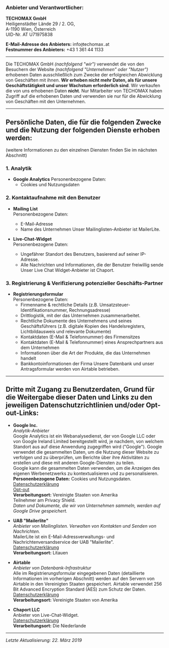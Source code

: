 
### Anbieter und Verantwortlicher:

**TECHOMAX GmbH**  
Heiligenstädter Lände 29 / 2. OG,  
A-1190 Wien, Österreich  
UID-Nr. AT U71975838

**E-Mail-Adresse des Anbieters:** info`@`techomax`.`at  
**Festnummer des Anbieters:** +43 1 361 44 1133

---
Die TECHOMAX GmbH *(nachfolgend "wir")* verwendet die von den Besuchern der Website *(nachfolgend "Unternehmen" oder "Nutzer")* erhobenen Daten ausschließlich zum Zwecke der erfolgreichen Abwicklung von Geschäften mit ihnen. **Wir erheben nicht mehr Daten, als für unsere Geschäftstätigkeit und unser Wachstum erforderlich sind**. Wir verkaufen die von uns erhobenen Daten **nicht**. Nur Mitarbeiter von TECHOMAX haben Zugriff auf die erhobenen Daten und verwenden sie nur für die Abwicklung von Geschäften mit den Unternehmen.

---

## Persönliche Daten, die für die folgenden Zwecke und die Nutzung der folgenden Dienste erhoben werden:
(weitere Informationen zu den einzelnen Diensten finden Sie im nächsten Abschnitt)

### 1. Analytik
- **Google Analytics**
Personenbezogene Daten:
	- Cookies und Nutzungsdaten

### 2. Kontaktaufnahme mit den Benutzer
- **Mailing List**  
Personenbezogene Daten:
	- E-Mail-Adresse
	- Name des Unternehmen
Unser Mailinglisten-Anbieter ist MailerLite.

- **Live-Chat-Widget**  
Personenbezogene Daten:
	- Ungefährer Standort des Benutzers, basierend auf seiner IP-Adresse.
	- Alle Nachrichten und Informationen, die der Benutzer freiwillig sende
Unser Live Chat Widget-Anbieter ist Chaport. 

### 3. Registrierung & Verifizierung potenzieller Geschäfts-Partner
- **Registrierungsformular**  
Personenbezogene Daten:
	- Firmenname & rechtliche Details (z.B. Umsatzsteuer-Identifikationsnummer, Rechnungsadresse)
	- Drittlogistik, mit der das Unternehmen zusammenarbeitet.
	- Rechtliche Dokumente des Unternehmens und seines Geschäftsführers (z.B. digitale Kopien des Handelsregisters, Lichtbildausweis und relevante Dokumente)
	- Kontaktdaten (E-Mail & Telefonnummer) des Firmensitzes
	- Kontaktdaten (E-Mail & Telefonnummer) eines Ansprechpartners aus dem Unternehmen 
	- Informationen über die Art der Produkte, die das Unternehmen handelt
	- Bankkontoinformationen der Firma
Unsere Datenbank und unser Antragsformular werden von Airtable betrieben.

---

## Dritte mit Zugang zu Benutzerdaten, Grund für die Weitergabe dieser Daten und Links zu den jeweiligen Datenschutzrichtlinien und/oder Opt-out-Links:

- **Google Inc.**  
*Analytik-Anbieter*  
Google Analytics ist ein Webanalysedienst, der von Google LLC oder von Google Ireland Limited bereitgestellt wird, je nachdem, von welchem Standort aus auf diese Anwendung zugegriffen wird ("Google"). Google verwendet die gesammelten Daten, um die Nutzung dieser Website zu verfolgen und zu überprüfen, um Berichte über ihre Aktivitäten zu erstellen und diese mit anderen Google-Diensten zu teilen.  
Google kann die gesammelten Daten verwenden, um die Anzeigen des eigenen Werbenetzwerks zu kontextualisieren und zu personalisieren.  
**Personenbezogene Daten:** Cookies und Nutzungsdaten.  
[Datenschutzerklärung](https://policies.google.com/privacy?hl=de)  
[Opt-out](https://tools.google.com/dlpage/gaoptout)  
**Verarbeitungsort:** Vereinigte Staaten von Amerika  
Teilnehmer am Privacy Shield.  
*Daten und Dokumente, die wir von Unternehmen sammeln, werden auf Google Drive gespeichert.*

- **UAB "Mailerlite"**  
*Anbieter von Mailinglisten. Verwalten von Kontakten und Senden von Nachrichten.*  
MailerLite ist ein E-Mail-Adressverwaltungs- und Nachrichtenversandservice der UAB "Mailerlite".  
[Datenschutzerklärung](https://www.mailerlite.com/legal/privacy-policy)  
**Verarbeitungsort:** Litauen

- **Airtable**  
*Anbieter von Datenbank-Infrastruktur*  
Alle im Registrierungsformular eingegebenen Daten (detaillierte Informationen im vorherigen Abschnitt) werden auf den Servern von Airtable in den Vereinigten Staaten gespeichert. Airtable verwendet 256 Bit Advanced Encryption Standard (AES) zum Schutz der Daten.  
[Datenschutzerklärung](https://airtable.com/privacy)  
**Verarbeitungsort:** Vereinigte Staaten von Amerika

- **Chaport LLC**  
Anbieter von Live-Chat-Widget.  
[Datenschutzerklärung](https://www.chaport.com/privacy)  
**Verarbeitungsort:** Die Niederlande

---

*Letzte Aktualisierung: 22. März 2019*